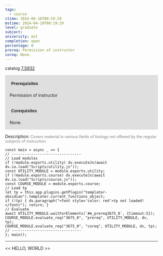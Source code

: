 ```yaml
---
tags:
  - course
ctime: 2024-04-18T00:19:29
mstime: 2024-04-18T00:19:29
level: graduate
subject: 
university: mit
completion: open
percentage: 0
prereq: Permission of instructor
coreq: None.
---
```


catalog [7.S932](http://student.mit.edu/catalog/m7a.html#7.S932)

<span style="display: block; padding: 15px; background-color: rgb(100, 100, 100, 0.2);"><font id="m_prereq3675_0" style="display: block; font-family: Arial, sans-serif; font-weight: bold; padding: 5px">Prerequisites</font><br><span id="prereq3675_0">Permission of instructor</span></span>
<span style="display: block; padding: 15px; background-color: rgb(100, 100, 100, 0.2);"><font id="m_coreq3675_0" style="display: block; font-family: Arial, sans-serif; font-weight: bold; padding: 5px">Corequisites</font><br><span id="coreq3675_0">None.</span></span>

<font style="">Description:</font>
<font style="color: grey; font-size: 0.8rem;">Covers material in various fields of biology not offered by the regular subjects of instruction.</font>

```dataviewjs
const main = async _ => {
// --------------------------------
// Load modules
if (!module.exports.utility) dv.executeJs(await dv.io.load("Scripts/utility.js"));
const UTILITY_MODULE = module.exports.utility;
if (!module.exports.course) dv.executeJs(await dv.io.load("Scripts/course.js"));
const COURSE_MODULE = module.exports.course;
// Load tp
let tp = this.app.plugins.getPlugin("templater-obsidian").templater.current_functions_object;
if (!tp) { dv.paragraph("<font style='color: red'>tp not loaded!</font>"); return; }
// Evaluate
await UTILITY_MODULE.waitForElements(`#m_prereq3675_0`, {timeout:5});
COURSE_MODULE.evaluate_req("3675_0", "prereq", UTILITY_MODULE, dv, tp);
COURSE_MODULE.evaluate_req("3675_0", "coreq", UTILITY_MODULE, dv, tp);
// --------------------------------
}; main();
```

---

<< HELLO, WORLD >>
